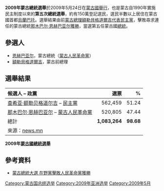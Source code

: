**2009年蒙古總統選舉**於2009年5月24日在[蒙古國舉行](https://zh.wikipedia.org/wiki/蒙古國 "wikilink")，也是蒙古自1990年實施民主制度以來的**第五次總統選舉**，約有150萬登記選民，選民半數以上居住在蒙古國首都[烏蘭巴托](https://zh.wikipedia.org/wiki/烏蘭巴托 "wikilink")。選舉結果由前[蒙古總理](../Page/蒙古總理.md "wikilink")[額勒貝格道爾吉代表](../Page/查希亚·额勒贝格道尔吉.md "wikilink")[民主黨](https://zh.wikipedia.org/wiki/民主黨_\(蒙古\) "wikilink")，擊敗尋求連任的蒙古總統[那木巴尔·恩赫巴亚尔獲勝](../Page/那木巴尔·恩赫巴亚尔.md "wikilink")，當選第五任蒙古國[總統](https://zh.wikipedia.org/wiki/蒙古總統 "wikilink")。

## 參選人

  - [恩赫巴亚尔](https://zh.wikipedia.org/wiki/恩赫巴亚尔 "wikilink")，蒙古總統（[蒙古人民革命黨](https://zh.wikipedia.org/wiki/蒙古人民革命黨 "wikilink")）
  - [額勒貝格道爾吉](../Page/查希亚·额勒贝格道尔吉.md "wikilink")，蒙古前總理

## 選舉結果

| 候選人 – 政黨                                                                                                      |            選票 |         % |
| :------------------------------------------------------------------------------------------------------------ | ------------: | --------: |
| [查希亚·额勒贝格道尔吉](../Page/查希亚·额勒贝格道尔吉.md "wikilink") – [民主黨](https://zh.wikipedia.org/wiki/民主黨_\(蒙古\) "wikilink") |       562,459 |     51.24 |
| [那木巴尔·恩赫巴亚尔](../Page/那木巴尔·恩赫巴亚尔.md "wikilink") – [蒙古人民革命黨](https://zh.wikipedia.org/wiki/蒙古人民革命黨 "wikilink")  |       520,805 |     47.44 |
| 總計                                                                                                            | **1,083,264** | **98.68** |
| 來源：[news.mn](http://en.news.mn/news/2689)                                                                     |               |           |

**2009年[蒙古國](https://zh.wikipedia.org/wiki/蒙古國 "wikilink")[總統選舉](https://zh.wikipedia.org/wiki/蒙古總統 "wikilink")**

## 參考資料

  - [蒙古總統大選
    在野黨擊敗人民革命黨獲勝](http://www.epochtimes.com/b5/9/5/26/n2537996.htm)

[Category:蒙古国总统选举](https://zh.wikipedia.org/wiki/Category:蒙古国总统选举 "wikilink")
[Category:2009年亚洲选举](https://zh.wikipedia.org/wiki/Category:2009年亚洲选举 "wikilink")
[Category:2009年5月](https://zh.wikipedia.org/wiki/Category:2009年5月 "wikilink")